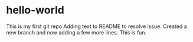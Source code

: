 # hello-world
This is my first git repo
Adding text to README to resolve issue.
Created a new branch and now adding a few more lines.
This is fun.
